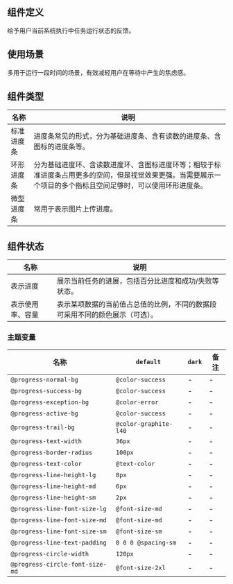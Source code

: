 ## 组件定义

给予用户当前系统执行中任务运行状态的反馈。

## 使用场景

多用于运行一段时间的场景，有效减轻用户在等待中产生的焦虑感。

## 组件类型

| 名称 | 说明  |
| --- | ---  |
| 标准进度条 | 进度条常见的形式，分为基础进度条、含有读数的进度条、含图标的进度条等。|
| 环形进度条 | 分为基础进度环、含读数进度环、含图标进度环等；相较于标准进度条占用更多的空间，但是视觉效果更强。当需要展示一个项目的多个指标且空间足够时，可以使用环形进度条。 |
| 微型进度条 | 常用于表示图片上传进度。|

## 组件状态

| 名称 | 说明  |
| --- | ---  |
| 表示进度 | 展示当前任务的进展，包括百分比进度和成功/失败等状态。 |
| 表示使用率、容量 | 表示某项数据的当前值占总值的比例，不同的数据段可采用不同的颜色展示（可选）。 |

### 主题变量

| 名称 | `default` | `dark` | 备注 |
| --- | --- | --- | --- |
| `@progress-normal-bg` | `@color-success` | - | - |
| `@progress-success-bg` | `@color-success` | - | - |
| `@progress-exception-bg` | `@color-error` | - | - |
| `@progress-active-bg` | `@color-success` | - | - |
| `@progress-trail-bg` | `@color-graphite-l40` | - | - |
| `@progress-text-width` | `36px` | - | - |
| `@progress-border-radius` | `100px` | - | - |
| `@progress-text-color` | `@text-color` | - | - |
| `@progress-line-height-lg` | `8px` | - | - |
| `@progress-line-height-md` | `6px` | - | - |
| `@progress-line-height-sm` | `2px` | - | - |
| `@progress-line-font-size-lg` | `@font-size-md` | - | - |
| `@progress-line-font-size-md` | `@font-size-md` | - | - |
| `@progress-line-font-size-sm` | `@font-size-sm` | - | - |
| `@progress-line-text-padding` | `0 0 0 @spacing-sm` | - | - |
| `@progress-circle-width` | `120px` | - | - |
| `@progress-circle-font-size-md` | `@font-size-2xl` | - | - |
